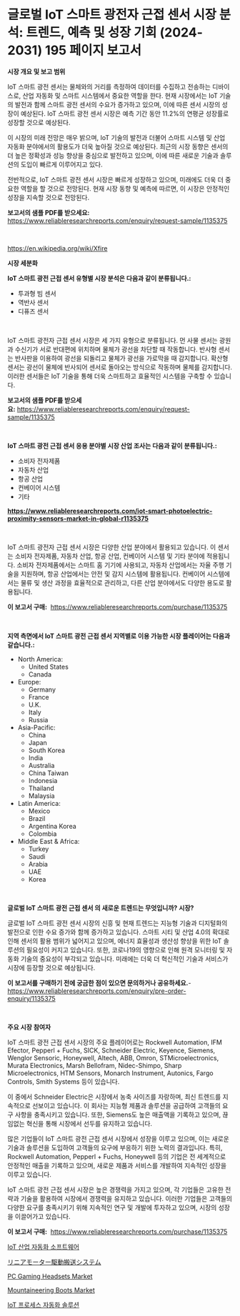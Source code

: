 <p><h1>글로벌 IoT 스마트 광전자 근접 센서 시장 분석: 트렌드, 예측 및 성장 기회 (2024-2031) 195 페이지 보고서</h1></p><p><strong>시장 개요 및 보고 범위</strong></p>
<p><p>IoT 스마트 광전 센서는 물체와의 거리를 측정하여 데이터를 수집하고 전송하는 디바이스로, 산업 자동화 및 스마트 시스템에서 중요한 역할을 한다. 현재 시장에서는 IoT 기술의 발전과 함께 스마트 광전 센서의 수요가 증가하고 있으며, 이에 따른 센서 시장의 성장이 예상된다. IoT 스마트 광전 센서 시장은 예측 기간 동안 11.2%의 연평균 성장률로 성장할 것으로 예상된다.</p><p>이 시장의 미래 전망은 매우 밝으며, IoT 기술의 발전과 더불어 스마트 시스템 및 산업 자동화 분야에서의 활용도가 더욱 높아질 것으로 예상된다. 최근의 시장 동향은 센서의 더 높은 정확성과 성능 향상을 중심으로 발전하고 있으며, 이에 따른 새로운 기술과 솔루션의 도입이 빠르게 이루어지고 있다.</p><p>전반적으로, IoT 스마트 광전 센서 시장은 빠르게 성장하고 있으며, 미래에도 더욱 더 중요한 역할을 할 것으로 전망된다. 현재 시장 동향 및 예측에 따르면, 이 시장은 안정적인 성장을 지속할 것으로 전망된다.</p></p>
<p><strong>보고서의 샘플 PDF를 받으세요:</strong> <a href="https://www.reliableresearchreports.com/enquiry/request-sample/1135375">https://www.reliableresearchreports.com/enquiry/request-sample/1135375</a></p>
<p>&nbsp;</p>
<p><a href="https://en.wikipedia.org/wiki/Xfire">https://en.wikipedia.org/wiki/Xfire</a></p>
<p><strong>시장 세분화</strong></p>
<p><strong>IoT 스마트 광전 근접 센서 유형별 시장 분석은 다음과 같이 분류됩니다.:</strong></p>
<p><ul><li>투과형 빔 센서</li><li>역반사 센서</li><li>디퓨즈 센서</li></ul></p>
<p>&nbsp;</p>
<p><p>IoT 스마트 광전자 근접 센서 시장은 세 가지 유형으로 분류됩니다. 먼 사물 센서는 광원과 수신기가 서로 반대편에 위치하며 물체가 광선을 차단할 때 작동합니다. 반사형 센서는 반사판을 이용하여 광선을 되돌리고 물체가 광선을 가로막을 때 감지합니다. 확산형 센서는 광선이 물체에 반사되어 센서로 돌아오는 방식으로 작동하며 물체를 감지합니다. 이러한 센서들은 IoT 기술을 통해 더욱 스마트하고 효율적인 시스템을 구축할 수 있습니다.</p></p>
<p><strong>보고서의 샘플 PDF를 받으세요:</strong>&nbsp;<a href="https://www.reliableresearchreports.com/enquiry/request-sample/1135375">https://www.reliableresearchreports.com/enquiry/request-sample/1135375</a></p>
<p>&nbsp;</p>
<p><strong> IoT 스마트 광전 근접 센서 응용 분야별 시장 산업 조사는 다음과 같이 분류됩니다.:</strong></p>
<p><ul><li>소비자 전자제품</li><li>자동차 산업</li><li>항공 산업</li><li>컨베이어 시스템</li><li>기타</li></ul></p>
<p><strong><a href="https://www.reliableresearchreports.com/iot-smart-photoelectric-proximity-sensors-market-in-global-r1135375">https://www.reliableresearchreports.com/iot-smart-photoelectric-proximity-sensors-market-in-global-r1135375</a></strong></p>
<p>&nbsp;</p>
<p><p>IoT 스마트 광전자 근접 센서 시장은 다양한 산업 분야에서 활용되고 있습니다. 이 센서는 소비자 전자제품, 자동차 산업, 항공 산업, 컨베이어 시스템 및 기타 분야에 적용됩니다. 소비자 전자제품에서는 스마트 홈 기기에 사용되고, 자동차 산업에서는 자율 주행 기술을 지원하며, 항공 산업에서는 안전 및 감지 시스템에 활용됩니다. 컨베이어 시스템에서는 물류 및 생산 과정을 효율적으로 관리하고, 다른 산업 분야에서도 다양한 용도로 활용됩니다.</p></p>
<p><strong>이 보고서 구매:</strong>&nbsp; <a href="https://www.reliableresearchreports.com/purchase/1135375">https://www.reliableresearchreports.com/purchase/1135375</a></p>
<p>&nbsp;</p>
<p><strong>지역 측면에서 IoT 스마트 광전 근접 센서 지역별로 이용 가능한 시장 플레이어는 다음과 같습니다.:</strong></p>
<p><ul>
    <li>
        North America:
        <ul>
            <li>United States</li>
            <li>Canada</li>
        </ul>
    </li>
    <li>
        Europe:
        <ul>
            <li>Germany</li>
            <li>France</li>
            <li>U.K.</li>
            <li>Italy</li>
            <li>Russia</li>
        </ul>
    </li>
    <li>
        Asia-Pacific:
        <ul>
            <li>China</li>
            <li>Japan</li>
            <li>South Korea</li>
            <li>India</li>
            <li>Australia</li>
            <li>China Taiwan</li>
            <li>Indonesia</li>
            <li>Thailand</li>
            <li>Malaysia</li>
        </ul>
    </li>
    <li>
        Latin America:
        <ul>
            <li>Mexico</li>
            <li>Brazil</li>
            <li>Argentina Korea</li>
            <li>Colombia</li>
        </ul>
    </li>
    <li>
        Middle East & Africa:
        <ul>
            <li>Turkey</li>
            <li>Saudi</li>
            <li>Arabia</li>
            <li>UAE</li>
            <li>Korea</li>
        </ul>
    </li>
    </ul></p>
<p>&nbsp;</p>
<p><strong>글로벌 IoT 스마트 광전 근접 센서 의 새로운 트렌드는 무엇입니까? 시장?</strong></p>
<p><p>글로벌 IoT 스마트 광전 센서 시장의 신흥 및 현재 트렌드는 지능형 기술과 디지털화의 발전으로 인한 수요 증가와 함께 증가하고 있습니다. 스마트 시티 및 산업 4.0의 확대로 인해 센서의 활용 범위가 넓어지고 있으며, 에너지 효율성과 생산성 향상을 위한 IoT 솔루션의 필요성이 커지고 있습니다. 또한, 코로나19의 영향으로 인해 원격 모니터링 및 자동화 기술의 중요성이 부각되고 있습니다. 미래에는 더욱 더 혁신적인 기술과 서비스가 시장에 등장할 것으로 예상됩니다.</p></p>
<p><strong>이 보고서를 구매하기 전에 궁금한 점이 있으면 문의하거나 공유하세요.</strong>- <a href="https://www.reliableresearchreports.com/enquiry/pre-order-enquiry/1135375">https://www.reliableresearchreports.com/enquiry/pre-order-enquiry/1135375</a></p>
<p>&nbsp;</p>
<p><strong>주요 시장 참여자</strong></p>
<p><p>IoT 스마트 광전 근접 센서 시장의 주요 플레이어로는 Rockwell Automation, IFM Efector, Pepperl + Fuchs, SICK, Schneider Electric, Keyence, Siemens, Wenglor Sensoric, Honeywell, Altech, ABB, Omron, STMicroelectronics, Murata Electronics, Marsh Bellofram, Nidec-Shimpo, Sharp Microelectronics, HTM Sensors, Monarch Instrument, Autonics, Fargo Controls, Smith Systems 등이 있습니다. </p><p>이 중에서 Schneider Electric은 시장에서 농축 사이즈를 자랑하며, 최신 트렌드를 지속적으로 선보이고 있습니다. 이 회사는 지능형 제품과 솔루션을 공급하여 고객들의 요구 사항을 충족시키고 있습니다. 또한, Siemens도 높은 매출액을 기록하고 있으며, 끊임없는 혁신을 통해 시장에서 선두를 유지하고 있습니다. </p><p>많은 기업들이 IoT 스마트 광전 근접 센서 시장에서 성장을 이루고 있으며, 이는 새로운 기술과 솔루션을 도입하여 고객들의 요구에 부응하기 위한 노력의 결과입니다. 특히, Rockwell Automation, Pepperl + Fuchs, Honeywell 등의 기업은 전 세계적으로 안정적인 매출을 기록하고 있으며, 새로운 제품과 서비스를 개발하여 지속적인 성장을 이루고 있습니다.</p><p>IoT 스마트 광전 근접 센서 시장은 높은 경쟁력을 가지고 있으며, 각 기업들은 고유한 전략과 기술을 활용하여 시장에서 경쟁력을 유지하고 있습니다. 이러한 기업들은 고객들의 다양한 요구를 충족시키기 위해 지속적인 연구 및 개발에 투자하고 있으며, 시장의 성장을 이끌어가고 있습니다.</p></p>
<p><strong>이 보고서 구매:</strong>&nbsp;&nbsp;<a href="https://www.reliableresearchreports.com/purchase/1135375">https://www.reliableresearchreports.com/purchase/1135375</a></p>
<p><p><a href="https://github.com/KellyLyncyh543964/Market-Research-Report-List-2/blob/main/6811757154252.md">IoT 산업 자동화 소프트웨어</a></p><p><a href="https://github.com/schmahlson/Market-Research-Report-List-2/blob/main/2285658145715.md">リニアモーター駆動搬送システム</a></p><p><a href="https://github.com/khlifeservices/Market-Research-Report-List-1/blob/main/pc-gaming-headsets-market.md">PC Gaming Headsets Market</a></p><p><a href="https://github.com/ockatxef85/Market-Research-Report-List-1/blob/main/mountaineering-boots-market.md">Mountaineering Boots Market</a></p><p><a href="https://github.com/laholand/Market-Research-Report-List-4/blob/main/3118127154251.md">IoT 프로세스 자동화 솔루션</a></p></p>